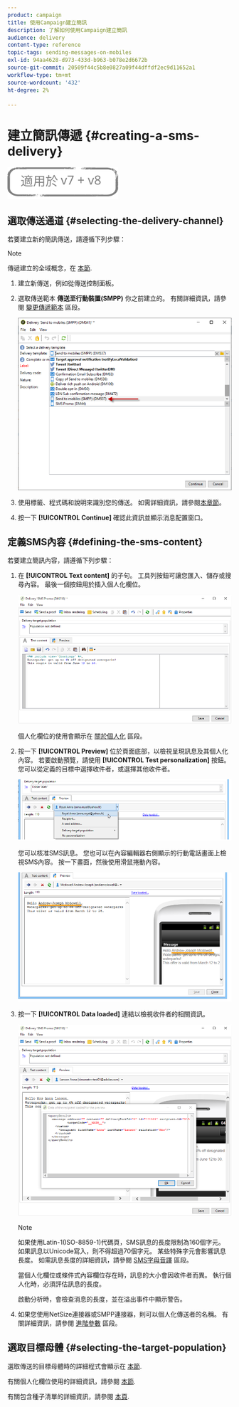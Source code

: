 ```yaml
---
product: campaign
title: 使用Campaign建立簡訊
description: 了解如何使用Campaign建立簡訊
audience: delivery
content-type: reference
topic-tags: sending-messages-on-mobiles
exl-id: 94aa4628-d973-433d-b963-b078e2d6672b
source-git-commit: 20509f44c5b8e0827a09f44dffdf2ec9d11652a1
workflow-type: tm+mt
source-wordcount: '432'
ht-degree: 2%

---
```


# 建立簡訊傳遞 {#creating-a-sms-delivery}

![](../../assets/common.svg)

## 選取傳送通道 {#selecting-the-delivery-channel}

若要建立新的簡訊傳送，請遵循下列步驟：

>[!NOTE]
>
>傳遞建立的全域概念，在 [本節](steps-about-delivery-creation-steps.md).

1. 建立新傳送，例如從傳送控制面板。
1. 選取傳送範本 **傳送至行動裝置(SMPP)** 你之前建立的。 有關詳細資訊，請參閱 [變更傳遞範本](sms-set-up.md#changing-the-delivery-template) 區段。

   ![](assets/s_user_mobile_wizard.png)

1. 使用標籤、程式碼和說明來識別您的傳送。 如需詳細資訊，請參閱[本章節](steps-create-and-identify-the-delivery.md#identifying-the-delivery)。
1. 按一下 **[!UICONTROL Continue]** 確認此資訊並顯示消息配置窗口。

## 定義SMS內容 {#defining-the-sms-content}

若要建立簡訊內容，請遵循下列步驟：

1. 在 **[!UICONTROL Text content]** 的子句。 工具列按鈕可讓您匯入、儲存或搜尋內容。 最後一個按鈕用於插入個人化欄位。

   ![](assets/s_ncs_user_wizard_sms01_138.png)

   個人化欄位的使用會顯示在 [關於個人化](about-personalization.md) 區段。

1. 按一下 **[!UICONTROL Preview]** 位於頁面底部，以檢視呈現訊息及其個人化內容。 若要啟動預覽，請使用 **[!UICONTROL Test personalization]** 按鈕。 您可以從定義的目標中選擇收件者，或選擇其他收件者。

   ![](assets/s_ncs_user_wizard_sms01_139.png)

   您可以核准SMS訊息。 您也可以在內容編輯器右側顯示的行動電話畫面上檢視SMS內容。 按一下畫面，然後使用滑鼠捲動內容。

   ![](assets/s_ncs_user_wizard_sms01_140.png)

1. 按一下 **[!UICONTROL Data loaded]** 連結以檢視收件者的相關資訊。

   ![](assets/s_user_mobile_wizard_sms_02.png)

   >[!NOTE]
   >
   >如果使用Latin-1(ISO-8859-1)代碼頁，SMS訊息的長度限制為160個字元。 如果訊息以Unicode寫入，則不得超過70個字元。 某些特殊字元會影響訊息長度。 如需訊息長度的詳細資訊，請參閱 [SMS字母音譯](#about-character-transliteration) 區段。
   >
   >當個人化欄位或條件式內容欄位存在時，訊息的大小會因收件者而異。 執行個人化時，必須評估訊息的長度。
   >
   >啟動分析時，會檢查消息的長度，並在溢出事件中顯示警告。

1. 如果您使用NetSize連接器或SMPP連接器，則可以個人化傳送者的名稱。 有關詳細資訊，請參閱 [進階參數](#advanced-parameters) 區段。

## 選取目標母體 {#selecting-the-target-population}

選取傳送的目標母體時的詳細程式會顯示在 [本節](steps-defining-the-target-population.md).

有關個人化欄位使用的詳細資訊，請參閱 [本節](about-personalization.md).

有關包含種子清單的詳細資訊，請參閱 [本頁](about-seed-addresses.md).
